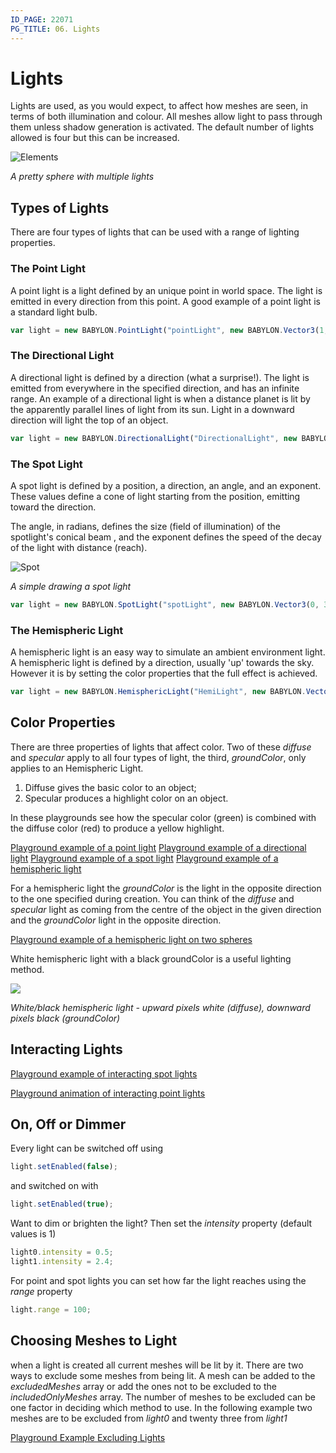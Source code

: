 ```yaml
---
ID_PAGE: 22071
PG_TITLE: 06. Lights
---
```


# Lights
Lights are used, as you would expect, to affect how meshes are seen, in terms of both illumination and colour. 
All meshes allow light to pass through them unless shadow generation is activated. The default number of lights allowed is 
four but this can be increased.

![Elements](http://www.babylonjs.com/Screenshots/testlight.jpg)
 
_A pretty sphere with multiple lights_


## Types of Lights
There are four types of lights that can be used with a range of lighting properties.

### The Point Light
A point light is a light defined by an unique point in world space. The light is emitted in every direction from this point. A good example of a point light is a standard light bulb.

```javascript
var light = new BABYLON.PointLight("pointLight", new BABYLON.Vector3(1, 10, 1), scene);
```

### The Directional Light
A directional light is defined by a direction (what a surprise!). The light is emitted from everywhere in the specified direction, and has an infinite range. 
An example of a directional light is when a distance planet is lit by the apparently parallel lines of light from its sun. Light in a downward direction will light 
the top of an object.

```javascript
var light = new BABYLON.DirectionalLight("DirectionalLight", new BABYLON.Vector3(0, -1, 0), scene);
```

### The Spot Light
A spot light is defined by a position, a direction, an angle, and an exponent. These values define a cone of light starting from the position, emitting toward the direction. 

The angle, in radians, defines the size (field of illumination) of the spotlight's conical beam , and the exponent defines the speed of the decay of the light with distance (reach).

![Spot](http://blogs.msdn.com/cfs-file.ashx/__key/communityserver-blogs-components-weblogfiles/00-00-01-44-73-metablogapi/7723.image_5F00_thumb_5F00_11F5CA14.png)

_A simple drawing a spot light_

```javascript
var light = new BABYLON.SpotLight("spotLight", new BABYLON.Vector3(0, 30, -10), new BABYLON.Vector3(0, -1, 0), Math.PI / 3, 2, scene);
```

### The Hemispheric Light
A hemispheric light is an easy way to simulate an ambient environment light. A hemispheric light is defined by a direction, usually 'up' towards the sky. However it is by setting the color properties 
that the full effect is achieved.  

```javascript
var light = new BABYLON.HemisphericLight("HemiLight", new BABYLON.Vector3(0, 1, 0), scene);
```

## Color Properties
There are three properties of lights that affect color. Two of these _diffuse_ and _specular_ apply to all four types of light, the third, _groundColor_, only applies to an Hemispheric Light.

1. Diffuse gives the basic color to an object;
2. Specular produces a highlight color on an object.

In these playgrounds see how the specular color (green) is combined with the diffuse color (red) to produce a yellow highlight.

[Playground example of a point light](http://www.babylonjs-playground.com/#20OAV9)
[Playground example of a directional light](http://www.babylonjs-playground.com/#20OAV9#1)
[Playground example of a spot light](http://www.babylonjs-playground.com/#20OAV9#3)
[Playground example of a hemispheric light](http://www.babylonjs-playground.com/#20OAV9#5)

For a hemispheric light the _groundColor_ is the light in the opposite direction to the one specified during creation. 
You can think of the _diffuse_ and _specular_ light as coming from the centre of the object in the given direction and the _groundColor_ light in the opposite direction.

[Playground example of a hemispheric light on two spheres](http://www.babylonjs-playground.com/#20OAV9#6)

White hemispheric light with a black groundColor is a useful lighting method.

![](http://blogs.msdn.com/cfs-file.ashx/__key/communityserver-blogs-components-weblogfiles/00-00-01-44-73-metablogapi/4760.image_5F00_thumb_5F00_058CC84D.png)

_White/black hemispheric light - upward pixels white (diffuse), downward pixels black (groundColor)_

## Interacting Lights
[Playground example of interacting spot lights](http://www.babylonjs-playground.com/#20OAV9#9)

[Playground animation of interacting point lights](http://www.babylonjs.com/playground/?06)


## On, Off or Dimmer
Every light can be switched off using 
```javascript
light.setEnabled(false);
```
and switched on with
```javascript
light.setEnabled(true);
```

Want to dim or brighten the light? Then set the _intensity_ property (default values is 1)
```javascript
light0.intensity = 0.5;
light1.intensity = 2.4;
```

For point and spot lights you can set how far the light reaches using the _range_ property
```javascript
light.range = 100;
```


## Choosing Meshes to Light
when a light is created all current meshes will be lit by it. There are two ways to exclude some meshes from being lit. 
A mesh can be added to the _excludedMeshes_ array or add the ones not to be excluded to the _includedOnlyMeshes_ array. The number of meshes to be excluded 
can be one factor in deciding which method to use. In the following example two meshes are to be excluded from _light0_ and twenty three from 
_light1_

[Playground Example Excluding Lights](http://www.babylonjs-playground.com/#20OAV9#8)



